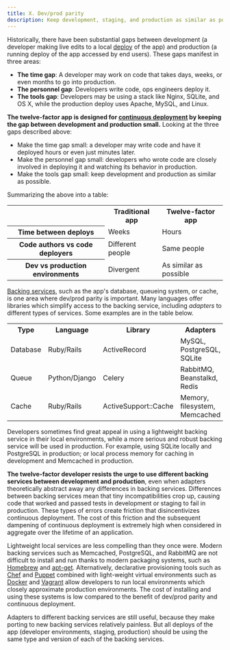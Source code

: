 ```yaml
---
title: X. Dev/prod parity
description: Keep development, staging, and production as similar as possible
---
```

Historically, there have been substantial gaps between development (a developer making live edits to a local [deploy](./codebase) of the app) and production (a running deploy of the app accessed by end users).  These gaps manifest in three areas:

* **The time gap**: A developer may work on code that takes days, weeks, or even months to go into production.
* **The personnel gap**: Developers write code, ops engineers deploy it.
* **The tools gap**: Developers may be using a stack like Nginx, SQLite, and OS X, while the production deploy uses Apache, MySQL, and Linux.

**The twelve-factor app is designed for [continuous deployment](http://avc.com/2011/02/continuous-deployment/) by keeping the gap between development and production small.**  Looking at the three gaps described above:

* Make the time gap small: a developer may write code and have it deployed hours or even just minutes later.
* Make the personnel gap small: developers who wrote code are closely involved in deploying it and watching its behavior in production.
* Make the tools gap small: keep development and production as similar as possible.

Summarizing the above into a table:

<table>
  <tr>
    <th></th>
    <th>Traditional app</th>
    <th>Twelve-factor app</th>
  </tr>
  <tr>
    <th>Time between deploys</th>
    <td>Weeks</td>
    <td>Hours</td>
  </tr>
  <tr>
    <th>Code authors vs code deployers</th>
    <td>Different people</td>
    <td>Same people</td>
  </tr>
  <tr>
    <th>Dev vs production environments</th>
    <td>Divergent</td>
    <td>As similar as possible</td>
  </tr>
</table>

[Backing services](./backing-services), such as the app's database, queueing system, or cache, is one area where dev/prod parity is important.  Many languages offer libraries which simplify access to the backing service, including *adapters* to different types of services.  Some examples are in the table below.

<table>
  <tr>
    <th>Type</th>
    <th>Language</th>
    <th>Library</th>
    <th>Adapters</th>
  </tr>
  <tr>
    <td>Database</td>
    <td>Ruby/Rails</td>
    <td>ActiveRecord</td>
    <td>MySQL, PostgreSQL, SQLite</td>
  </tr>
  <tr>
    <td>Queue</td>
    <td>Python/Django</td>
    <td>Celery</td>
    <td>RabbitMQ, Beanstalkd, Redis</td>
  </tr>
  <tr>
    <td>Cache</td>
    <td>Ruby/Rails</td>
    <td>ActiveSupport::Cache</td>
    <td>Memory, filesystem, Memcached</td>
  </tr>
</table>

Developers sometimes find great appeal in using a lightweight backing service in their local environments, while a more serious and robust backing service will be used in production.  For example, using SQLite locally and PostgreSQL in production; or local process memory for caching in development and Memcached in production.

**The twelve-factor developer resists the urge to use different backing services between development and production**, even when adapters theoretically abstract away any differences in backing services.  Differences between backing services mean that tiny incompatibilities crop up, causing code that worked and passed tests in development or staging to fail in production.  These types of errors create friction that disincentivizes continuous deployment.  The cost of this friction and the subsequent dampening of continuous deployment is extremely high when considered in aggregate over the lifetime of an application.

Lightweight local services are less compelling than they once were.  Modern backing services such as Memcached, PostgreSQL, and RabbitMQ are not difficult to install and run thanks to modern packaging systems, such as [Homebrew](http://mxcl.github.com/homebrew/) and [apt-get](https://help.ubuntu.com/community/AptGet/Howto).  Alternatively, declarative provisioning tools such as [Chef](http://www.opscode.com/chef/) and [Puppet](http://docs.puppetlabs.com/) combined with light-weight virtual environments such as [Docker](https://www.docker.com/) and [Vagrant](http://vagrantup.com/) allow developers to run local environments which closely approximate production environments. The cost of installing and using these systems is low compared to the benefit of dev/prod parity and continuous deployment.

Adapters to different backing services are still useful, because they make porting to new backing services relatively painless.  But all deploys of the app (developer environments, staging, production) should be using the same type and version of each of the backing services.
